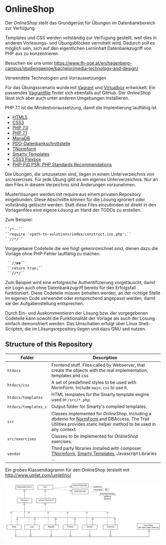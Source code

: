 ﻿# OnlineShop
Der *OnlineShop* stellt das Grundgerüst für Übungen im Datenbankbereich zur Verfügung.

Templates und CSS werden vollständig zur Verfügung gestellt, weil dies in anderen Vorlesungs- und Übungsblöcken
vermittelt wird. Dadurch soll es möglich sein, sich auf den eigentlichen Lerninhalt Datenbankzugriff von PHP aus
zu konzentrieren.

Besuchen sie uns unter https://www.fh-ooe.at/en/hagenberg-campus/studiengaenge/bachelor/media-technology-and-design/

Verwendete Technologien und Vorraussetzungen

Für das Übungsscenario wurde mit [Vagrant](https://www.vagrantup.com/) und [Virtualbox](https://www.virtualbox.org/) entwickelt. 
Ein passendes [Vagrantfile](https://github.com/Digital-Media/hgb-phpdev-base) findet sich ebenfalls auf GitHub.
Der *OnlineShop* lässt sich aber auch unter anderen Umgebungen installieren.

PHP 7.1 ist die Mindestvoraussetzung, damit die Implentierung lauffähig ist.

* [HTML5](https://www.w3.org/TR/html5/)
* [CSS3](https://www.w3.org/Style/CSS/specs)
* [PHP 7.0](http://php.net/manual/en/migration70.new-features.php)
* [PHP 7.1](http://php.net/manual/en/migration71.new-features.php)
* [MariaDB](https://mariadb.org/)
* [PDO-Datenbankschnittstelle](http://php.net/manual/en/book.pdo.php)
* [TNormform](https://github.com/Digital-Media/normform)
* [Smarty Templates](http://www.smarty.net/)
* [CSS3 Flexbox](https://www.w3.org/TR/css-flexbox-1/)
* [PHP-FIG PSR: PHP Standards Recommendations](https://www.php-fig.org/psr/)


Die Übungen, die umzusetzen sind, liegen in einem Unterverzeichnis von src/exercises. 
Für jede Übung gibt es ein eigenes Unterverzeichnis. Nur an den Files in diesem Verzeichnis sind Änderungen vorzunehmen.

Musterlösungen werden mit require aus einem privaten Repository eingebunden.
Diese Abschnitte können für die Lösung ignoriert oder vollständig gelöscht werden.
Statt diese Files einzubinden ist direkt in den Vorlagenfiles eine eigene Lösung an Hand der TODOs zu erstellen.

Zum Beispiel:  
    
    ``/*--``
    ``require '<path-to-solution>/index/construct.inc.php';``
    ``//*/``

Vorgegebene Codeteile die wie folgt gekennzeichnet sind, dienen dazu die Vorlage ohne PHP-Fehler lauffähig zu machen.
     
     ``//##``
     ``return true;``
     ``//*/``
     
Zum Beispiel wird eine erfolgreiche Authentifizierung vorgetäuscht, damit ein Login auch ohne Datenbankzugriff bereits für
den Erfolgsfall funktioniert. Diese Codeteile müssen behalten werden, an der richtige Stelle im eigenen Code verwendet
oder entsprechend angepasst werden, damit sie der Aufgabenstellung entsprechen.

Durch Ein- und Auskommentieren der Lösung bzw. der vorgegebenen Codeteile kann sowohl die Funktionalität der 
Vorlage als auch der Lösung einfach demonstriert werden. 
Das Umschalten erfolgt über Linux Shell-Scripten, die im Lösungsrepository liegen und dazu GNU sed nutzen. 


## Structure of this Repository

Folder | Description
--- | ---
``htdocs`` |Frontend stuff. Files called by Webserver, that create the objects with the real implementation, templates and css
``htdocs/css`` | A set of predefined styles to be used with *NormForm*. Include ``main.css`` to use it.
``htdocs/templates`` | HTML templates for the Smarty template engine used in ``/src/*.php``.
``htdocs/templates_c`` | Output folder for Smarty's compiled templates.
``src`` | Classes implemented for *OnlineShop*. Including a dbdemo for [NormForm](https://github.com/Digital-Media/normform) and DBAccess.  The Trait Utilities provides static helper method to be used in any context.
``src/exercises`` | Classes to be implemented for *OnlineShop* exercises.
``vendor`` | Third party libraries installed with composer: [TNormform](https://github.com/Digital-Media/normform), [Smarty Templates](http://www.smarty.net/), Javascript Libraries ...

Ein grobes Klassendiagramm für den OnlineShop (erstellt mit http://www.umlet.com/umletino/

![OnlineShop Klassendiagramm](src/KlassenDiagrammOnlineShop.png "OnlineShop Klassendiagramm")
